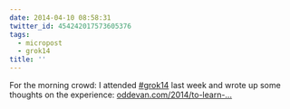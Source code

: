 ```yaml
---
date: 2014-04-10 08:58:31
twitter_id: 454242017573605376
tags:
  - micropost
  - grok14
title: ''
---
```


For the morning crowd: I attended [#grok14](https://twitter.com/hashtag/grok14) last week and wrote up some thoughts on the experience: [oddevan.com/2014/to-learn-…](http://www.oddevan.com/2014/to-learn-and-understand.html)
